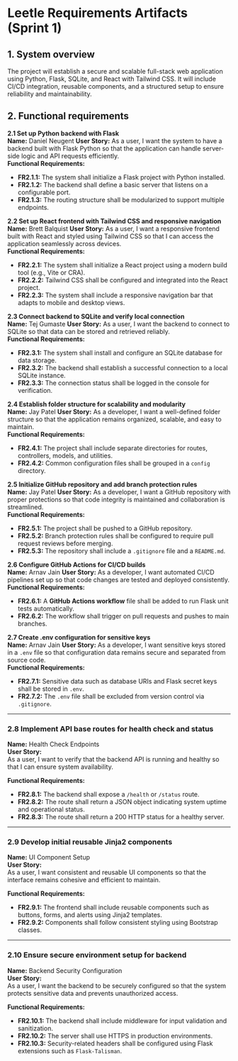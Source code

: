 # Leetle Requirements Artifacts (Sprint 1)
## 1. System overview
The project will establish a secure and scalable full-stack web application using Python, Flask,  SQLite, and React with Tailwind CSS. It will include CI/CD integration, reusable components, and a structured setup to ensure reliability and maintainability.

## 2. Functional requirements
**2.1 Set up Python backend with Flask**  
**Name:**  Daniel Neugent
**User Story:** As a user, I want the system to have a backend built with Flask Python so that the application can handle server-side logic and API requests efficiently.  
**Functional Requirements:**  
- **FR2.1.1:** The system shall initialize a Flask project with Python installed.  
- **FR2.1.2:** The backend shall define a basic server that listens on a configurable port.  
- **FR2.1.3:** The routing structure shall be modularized to support multiple endpoints.  

**2.2 Set up React frontend with Tailwind CSS and responsive navigation**  
**Name:**  Brett Balquist
**User Story:** As a user, I want a responsive frontend built with React and styled using Tailwind CSS so that I can access the application seamlessly across devices.  
**Functional Requirements:**  
- **FR2.2.1:** The system shall initialize a React project using a modern build tool (e.g., Vite or CRA).  
- **FR2.2.2:** Tailwind CSS shall be configured and integrated into the React project.  
- **FR2.2.3:** The system shall include a responsive navigation bar that adapts to mobile and desktop views.  

**2.3 Connect backend to SQLite and verify local connection**  
**Name:**  Tej Gumaste
**User Story:** As a user, I want the backend to connect to SQLite so that data can be stored and retrieved reliably.  
**Functional Requirements:**  
- **FR2.3.1:** The system shall install and configure an SQLite database for data storage.  
- **FR2.3.2:** The backend shall establish a successful connection to a local SQLite instance.  
- **FR2.3.3:** The connection status shall be logged in the console for verification.  

**2.4 Establish folder structure for scalability and modularity**  
**Name:**  Jay Patel
**User Story:** As a developer, I want a well-defined folder structure so that the application remains organized, scalable, and easy to maintain.  
**Functional Requirements:**  
- **FR2.4.1:** The project shall include separate directories for routes, controllers, models, and utilities.  
- **FR2.4.2:** Common configuration files shall be grouped in a `config` directory.  

**2.5 Initialize GitHub repository and add branch protection rules**  
**Name:**  Jay Patel
**User Story:** As a developer, I want a GitHub repository with proper protections so that code integrity is maintained and collaboration is streamlined.  
**Functional Requirements:**  
- **FR2.5.1:** The project shall be pushed to a GitHub repository.  
- **FR2.5.2:** Branch protection rules shall be configured to require pull request reviews before merging.  
- **FR2.5.3:** The repository shall include a `.gitignore` file and a `README.md`.  

**2.6 Configure GitHub Actions for CI/CD builds**  
**Name:**  Arnav Jain
**User Story:** As a developer, I want automated CI/CD pipelines set up so that code changes are tested and deployed consistently.  
**Functional Requirements:**  
- **FR2.6.1:** A **GitHub Actions workflow** file shall be added to run Flask unit tests automatically.  
- **FR2.6.2:** The workflow shall trigger on pull requests and pushes to main branches.  

**2.7 Create .env configuration for sensitive keys**  
**Name:**  Arnav Jain
**User Story:** As a developer, I want sensitive keys stored in a `.env` file so that configuration data remains secure and separated from source code.  
**Functional Requirements:**  
- **FR2.7.1:** Sensitive data such as database URIs and Flask secret keys shall be stored in `.env`.  
- **FR2.7.2:** The `.env` file shall be excluded from version control via `.gitignore`.  

---

### 2.8 Implement API base routes for health check and status
**Name:** Health Check Endpoints  
**User Story:**  
As a user, I want to verify that the backend API is running and healthy so that I can ensure system availability.  

**Functional Requirements:**  
- **FR2.8.1:** The backend shall expose a `/health` or `/status` route.  
- **FR2.8.2:** The route shall return a JSON object indicating system uptime and operational status.  
- **FR2.8.3:** The route shall return a 200 HTTP status for a healthy server.  

---

### 2.9 Develop initial reusable Jinja2 components
**Name:** UI Component Setup  
**User Story:**  
As a user, I want consistent and reusable UI components so that the interface remains cohesive and efficient to maintain.  

**Functional Requirements:**  
- **FR2.9.1:** The frontend shall include reusable components such as buttons, forms, and alerts using Jinja2 templates.  
- **FR2.9.2:** Components shall follow consistent styling using Bootstrap classes.  

---

### 2.10 Ensure secure environment setup for backend
**Name:** Backend Security Configuration  
**User Story:**  
As a user, I want the backend to be securely configured so that the system protects sensitive data and prevents unauthorized access.  

**Functional Requirements:**  
- **FR2.10.1:** The backend shall include middleware for input validation and sanitization.  
- **FR2.10.2:** The server shall use HTTPS in production environments.  
- **FR2.10.3:** Security-related headers shall be configured using Flask extensions such as `Flask-Talisman`.  

